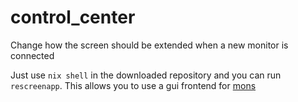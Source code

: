 # control_center

Change how the screen should be extended when a new monitor is connected

Just use `nix shell` in the downloaded repository and you can run `rescreenapp`.
This allows you to use a gui frontend for [mons](https://github.com/Ventto/mons)
